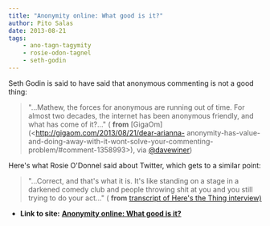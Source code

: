 ```yaml
---
title: "Anonymity online: What good is it?"
author: Pito Salas
date: 2013-08-21
tags:
    - ano-tagn-tagymity
    - rosie-odon-tagnel
    - seth-godin
---
```




Seth Godin is said to have said that anonymous commenting is not a good thing:

> "…Mathew, the forces for anonymous are running out of time. For almost two
> decades, the internet has been anonymous friendly, and what has come of
> it?…" ( **from** [GigaOm](<http://gigaom.com/2013/08/21/dear-arianna-
> anonymity-has-value-and-doing-away-with-it-wont-solve-your-commenting-
> problem/#comment-1358993>), via
> [@davewiner](<https://twitter.com/davewiner/status/370279089136865280>))

Here's what Rosie O'Donnel said about Twitter, which gets to a similar point:

> "…Correct, and that's what it is. It's like standing on a stage in a
> darkened comedy club and people throwing shit at you and you still trying to
> do your act…" ( **from** [transcript of Here's the Thing
> interview)](<http://www.wnyc.org/shows/heresthething/2013/jun/24/transcript/>)




* **Link to site:** **[Anonymity online: What good is it?](None)**
